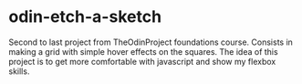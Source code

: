 # odin-etch-a-sketch
Second to last project from TheOdinProject foundations course. Consists in making a grid with simple hover effects on the squares. The idea of this project is to get more comfortable with javascript and show my flexbox skills.
